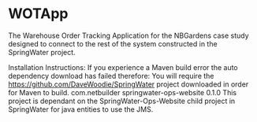 # WOTApp

The Warehouse Order Tracking Application for the NBGardens case study designed to connect to the rest of the system constructed in the SpringWater project.

Installation Instructions:
If you experience a Maven build error the auto dependency download has failed therefore:
You will require the https://github.com/DaveWoodie/SpringWater project downloaded in order for Maven to build.
<dependency>
			<groupId>com.netbuilder</groupId>
			<artifactId>springwater-ops-website</artifactId>
			<version>0.1.0</version>
	</dependency>
This project is dependant on the SpringWater-Ops-Website child project in SpringWater for java entities to use the JMS.
